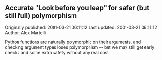 ## Accurate "Look before you leap" for safer (but still full) polymorphism

Originally published: 2001-03-21 06:11:12
Last updated: 2001-03-21 06:11:12
Author: Alex Martelli

Python functions are naturally polymorphic on their arguments, and checking argument types loses polymorphism -- but we may still get early checks and some extra safety without any real cost.